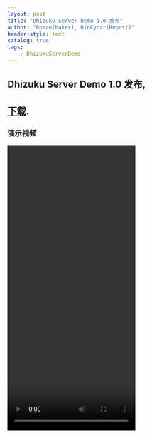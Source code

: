 ```yaml
---
layout: post
title: "Dhizuku Server Demo 1.0 发布"
author: "Rosan(Maker), RinCynar(Repost)"
header-style: text
catalog: true
tags:
    - DhizukuServerDemo
---
```


## Dhizuku Server Demo 1.0 发布,
## [下载](/file/DhizukuServer-Demo-v1.0.apk).

### 演示视频
<video width="288" height="640" autoplay>
  <source src="/file/DhizukuServerDemo-v1.0'sDemoVideo.mp4" type="video/mp4">
Your browser does not support the video tag. </video>
